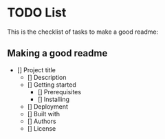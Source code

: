 # TODO List
This is the checklist of tasks to make a good readme:

## Making a good readme

- [] Project title
    - [] Description
    - [] Getting started
      - [] Prerequisites
      - [] Installing
    - [] Deployment
    - [] Built with
    - [] Authors
    - [] License